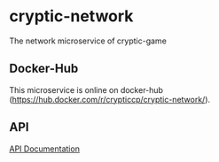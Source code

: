 # cryptic-network
The network microservice of cryptic-game
 
## Docker-Hub
This microservice is online on docker-hub (https://hub.docker.com/r/crypticcp/cryptic-network/).

## API 
[API Documentation](https://github.com/cryptic-game/cryptic-network/wiki)
